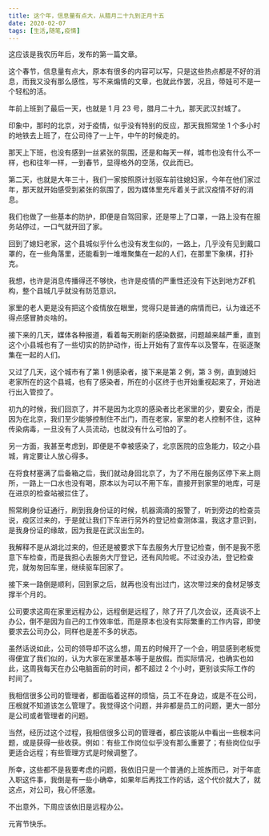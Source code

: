 ```yaml
---
title: 这个年，信息量有点大，从腊月二十九到正月十五
date: 2020-02-07
tags: [生活,随笔,疫情]
---
```


这应该是我农历年后，发布的第一篇文章。

这个春节，信息量有点大，原本有很多的内容可以写，只是这些热点都是不好的消息，而我又没有那么感性，写不来煽情的文章，也就此作罢，况且，带娃可不是一个轻松的活。

年前上班到了最后一天，也就是 1 月 23 号，腊月二十九，那天武汉封城了。

印象中，那时的北京，对于疫情，似乎没有特别的反应，那天我照常坐 1 个多小时的地铁去上班了，在公司待了一上午，中午的时候走的。

那天上下班，也没有感到一丝紧张的氛围，还是和每天一样，城市也没有什么不一样，也和往年一样，一到春节，显得格外的空荡，仅此而已。

第二天，也就是大年三十，我们一家按照原计划驱车前往媳妇家，今年在他们家过年，那天就开始感受到紧张的氛围了，因为媒体里充斥着关于武汉疫情不好的消息。

我们也做了一些基本的防护，即便是自驾回家，还是带上了口罩，一路上没有在服务站停过，一口气就开回了家。

回到了媳妇老家，这个县城似乎什么也没有发生似的，一路上，几乎没有见到戴口罩的，在一些角落里，还能看到一堆堆聚集在一起的人们，在那里下象棋，打扑克。

我想，也许是消息传播得还不够快，也许是疫情的严重性还没有下达到地方ZF机构，整个县城几乎就没有防范意识。

家里的老人更是没有把这个疫情放在眼里，觉得只是普通的病情而已，认为谁还不得点感冒肺炎啥的。

接下来的几天，媒体各种报道，看着每天刷新的感染数据，问题越来越严重，直到这个小县城也有了一些切实的防护动作，街上开始有了宣传车以及警车，在驱逐聚集在一起的人们。

又过了几天，这个城市有了第 1 例感染者，接下来是第 2 例，第 3 例，直到媳妇老家所在的这个县城，也有了感染者，所在的小区终于也开始重视起来了，开始进行出入管控了。

初九的时候，我们回京了，并不是因为北京的感染者比老家里的少，要安全，而是因为在北京，我们至少能够控制住不出门，而在老家，家里的老人控制不住，这种传染病毒，一旦没有了人员流动，也就没有什么可怕的了。

另一方面，我甚至考虑到，即便是不幸被感染了，北京医院的应急能力，较之小县城，肯定要让人放心得多。

在将食材塞满了后备箱之后，我们就动身回北京了，为了不用在服务区停下来上厕所，一路上一口水也没有喝，原本以为可以不用下车，直接开到家里的地库，可是在进京的检查站被拦住了。

照常刷身份证通行，刷到我身份证的时候，机器滴滴的报警了，听到旁边的检查员说，疫区过来的，于是就让我们下车进行另外的登记检查测体温，我这才意识到，是我身份证的缘故，因为我是在武汉出生的。

我解释不是从湖北过来的，但还是被要求下车去服务大厅登记检查，倒不是我不愿意下车检查，而是我担心去服务大厅登记，还有风险呢。不过没办法，登记检查完，就匆匆回车里，继续驱车回家了。

接下来一路倒是顺利，回到家之后，就再也没有出过门，这次带过来的食材足够支撑半个月的。

公司要求这周在家里远程办公，远程倒是远程了，除了开了几次会议，还真谈不上办公，倒不是因为自己的工作效率低，而是原本也没有实际繁重的工作内容，即使要求去公司办公，同样也是差不多的状态。

虽然话说如此，公司的领导却不这么想，周五的时候开了一个会，明显感到老板觉得便宜了我们似的，认为大家在家里基本等于是放假。而实际情况，也确实也如此，这周我每天在办公电脑面前的时间，都不超过 2 个小时，更别谈实际工作的时间了。

我相信很多公司的管理者，都面临着这样的烦恼，员工不在身边，或是不在公司，压根就不知道该怎么管理了。我觉得这个问题，并非都是员工的问题，更大一部分是公司或者管理者的问题。

当然，经历过这个过程，我相信很多公司的管理者，都应该能从中看出一些根本问题，或是获得一些收获。例如：有些工作岗位似乎没有那么重要了；有些岗位似乎更适合远程；有些管理方式是时候调整了。

所幸，这些都不是我要考虑的问题，我依旧只是一个普通的上班族而已，对于年底入职这件事，我倒是有一些小确幸，如果年后再找工作的话，这个代价就大了，就这点，对公司，我心怀感激。

不出意外，下周应该依旧是远程办公。

元宵节快乐。